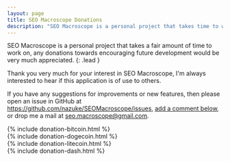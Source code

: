 ```yaml
---
layout: page
title: SEO Macroscope Donations
description: "SEO Macroscope is a personal project that takes time to work on, any donations towards encouraging future development would be very much appreciated."
---
```


SEO Macroscope is a personal project that takes a fair amount of time to work on, any donations towards encouraging future development would be very much appreciated.
{: .lead }

Thank you very much for your interest in SEO Macroscope, I'm always interested to hear if this application is of use to others.

If you have any suggestions for improvements or new features, then please open an issue in GitHub at <a href="https://github.com/nazuke/SEOMacroscope/issues">https://github.com/nazuke/SEOMacroscope/issues</a>, <a href="#disqus-comments">add a comment below</a>, or drop me a mail at <a href="mailto:seo.macroscope@gmail.com">seo.macroscope@gmail.com</a>.

<div class="row">
  <div class="col-xs-12 col-xs-12 col-xs-6 col-xs-6">
    {% include donation-bitcoin.html %}
  </div>
  <div class="col-xs-12 col-xs-12 col-xs-6 col-xs-6">
    {% include donation-dogecoin.html %}
  </div>
  <div class="col-xs-12 col-xs-12 col-xs-6 col-xs-6">
    {% include donation-litecoin.html %}
  </div>
  <div class="col-xs-12 col-xs-12 col-xs-6 col-xs-6">
    {% include donation-dash.html %}
  </div>
</div>

